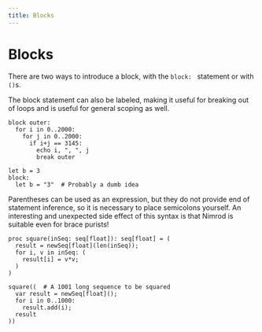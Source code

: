 ```yaml
---
title: Blocks
---
```


# Blocks

There are two ways to introduce a block, with the `block: ` statement or with `()`s.

The block statement can also be labeled, making it useful for breaking out of loops and is useful for general scoping as well. 

``` nimrod
block outer:
  for i in 0..2000:
    for j in 0..2000:
      if i+j == 3145:
        echo i, ", ", j
        break outer

let b = 3
block:
  let b = "3"  # Probably a dumb idea
```

Parentheses can be used as an expression, but they do not provide end of statement inference, so it is necessary to place semicolons yourself. An interesting and unexpected side effect of this syntax is that Nimrod is suitable even for brace purists!

``` nimrod
proc square(inSeq: seq[float]): seq[float] = (
  result = newSeq[float](len(inSeq));
  for i, v in inSeq: (
    result[i] = v*v;
  )
)

square((  # A 1001 long sequence to be squared
  var result = newSeq[float]();
  for i in 0..1000:
  	result.add(i);
  result
))
```
